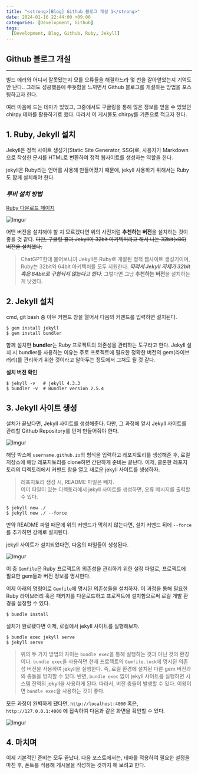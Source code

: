 ```yaml
---
title: "<strong>[Blog] Github 블로그 개설 1</strong>"
date: 2024-01-16 22:44:00 +09:00
categories: [Development, Github]
tags:
  [Development, Blog, Github, Ruby, Jekyll]
---
```

## **Github 블로그 개설**
***

빌드 에러와 어디서 잘못됐는지 모를 오류들을 해결하느라 몇 번을 갈아엎었는지 기억도 안 난다.. 그래도 성공했음에 뿌듯함을 느끼면서 Github 블로그를 개설하는 방법을 포스팅하고자 한다.

여러 마음에 드는 테마가 있었고, 그중에서도 구글링을 통해 많은 정보를 얻을 수 있었던 chirpy 테마를 활용하기로 했다. 따라서 이 게시물도 chirpy를 기준으로 적고자 한다.
<br>

## **1. Ruby, Jekyll 설치**
Jekyll은 정적 사이트 생성기(Static Site Generator, SSG)로, 사용자가 Markdown으로 작성한 문서를 HTML로 변환하여 정적 웹사이트를 생성하는 역할을 한다.

jekyll은 Ruby라는 언어를 사용해 만들어졌기 때문에, jekyll 사용하기 위해서는 Ruby도 함께 설치해야 한다.

### ***루비 설치 방법***
[Ruby 다운로드 페이지](https://rubyinstaller.org/downloads/)
<br>

![Imgur](https://i.imgur.com/lty32pi.png)
<br>

어떤 버전을 설치해야 할 지 모르겠다면 위의 사진처럼 **추천하는 버전**을 설치하는 것이 좋을 것 같다. ~~다만, 구글링 결과 Jekyll이 32bit 아키텍처라고 해서 나는 32bit(x86) 버전을 설치했다.~~

> ChatGPT한테 물어보니까 Jekyll은 Ruby로 개발된 정적 웹사이트 생성기이며, Ruby는 32bit와 64bit 아키텍처를 모두 지원한다. ***따라서 Jekyll 자체가 32bit 혹은 64bit로 구현되지 않는다고 한다.*** 그렇다면 그냥 **추천하는 버전**을 설치하는 게 낫겠다.

## **2. Jekyll 설치**
cmd, git bash 중 아무 커맨드 창을 열어서 다음의 커맨드를 입력하면 설치된다.

```shell
$ gem install jekyll
$ gem install bundler
```
 
함께 설치한 **bundler**는 Ruby 프로젝트의 의존성을 관리하는 도구라고 한다. Jekyll 설치 시 bundler를 사용하는 이유는 주로 프로젝트에 필요한 정확한 버전의 gem(라이브러리)를 관리하기 위한 것이라고 알아두는 정도에서 그쳐도 될 것 같다.

**설치 버전 확인**
```shell
$ jekyll -v   # jekyll 4.3.3
$ bundler -v  # Bundler version 2.5.4
```

## **3. Jekyll 사이트 생성**
설치가 끝났다면, Jekyll 사이트를 생성해준다. 다만, 그 과정에 앞서 Jekyll 사이트를 관리할 Github Repository를 먼저 만들어줘야 한다.
<br>

![Imgur](https://i.imgur.com/hGQAGxV.png)
<br>

해당 박스에 `username.github.io`의 형식을 입력하고 레포지토리를 생성해준 후, 로컬 저장소에 해당 레포지토리를 clone하면 간단하게 준비는 끝난다. 이제, 클론한 레포지토리의 디렉토리에서 커맨드 창을 열고 새로운 jekyll 사이트를 생성하자.
<br>

> 레포지토리 생성 시, README 파일은 빼자.<br> 이미 파일이 있는 디렉토리에서 jekyll 사이트를 생성하면, 오류 메시지를 출력할 수 있다.

```shell
$ jekyll new ./
$ jekyll new ./ --force
```
만약 README 파일 때문에 위의 커맨드가 먹히지 않는다면, 설치 커맨드 뒤에 `--force`를 추가하면 강제로 설치된다.

jekyll 사이트가 설치되었다면, 다음의 파일들이 생성된다.
<br>

![Imgur](https://i.imgur.com/0gf3Cei.png)
<br>

이 중 `Gemfile`은 Ruby 프로젝트의 의존성을 관리하기 위한 설정 파일로, 프로젝트에 필요한 gem들과 버전 정보를 명시한다.

이제 아래의 명령어로 `Gemfile`에 명시된 의존성들을 설치하자. 이 과정을 통해 필요한 Ruby 라이브러리 혹은 패키지를 다운로드하고 프로젝트에 설치함으로써 로컬 개발 환경을 설정할 수 있다.

```shell
$ bundle install
```

설치가 완료됐다면 이제, 로컬에서 jekyll 사이트를 실행해보자.

```shell
$ bundle exec jekyll serve
$ jekyll serve
```

> 위의 두 가지 방법의 차이는 `bundle exec`을 통해 실행하는 것과 아닌 것의 환경이다. `bundle exec`을 사용하면 현재 프로젝트의 `Gemfile.lock`에 명시된 의존성 버전을 사용하여 jekyll을 실행한다. 즉, 로컬 환경에 설치된 다른 gem 버전과의 충돌을 방지할 수 있다. 반면, `bundle exec` 없이 jekyll 사이트를 실행하면 시스템 전역의 jekyll을 사용하게 된다. 따라서, 버전 충돌이 발생할 수 있다. 이왕이면 `bundle exec`을 사용하는 것이 좋다.

모든 과정이 완벽하게 됐다면, `http://localhost:4000` 혹은, `http://127.0.0.1:4000` 에 접속하여 다음과 같은 화면을 확인할 수 있다.
<br>

![Imgur](https://i.imgur.com/cST85Fd.png)
<br>

## **4. 마치며**
이제 기본적인 준비는 모두 끝났다. 다음 포스트에서는, 테마를 적용하여 필요한 설정을 마친 후, 폰트를 적용해 게시물을 작성하는 것까지 해 보려고 한다.

